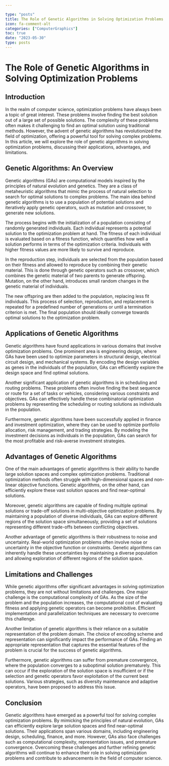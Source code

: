 ```yaml
---

type: "posts"
title: The Role of Genetic Algorithms in Solving Optimization Problems
icon: fa-comment-alt
categories: ["ComputerGraphics"]
toc: true
date: "2023-05-30"
type: posts
---
```





# The Role of Genetic Algorithms in Solving Optimization Problems

## Introduction

In the realm of computer science, optimization problems have always been a topic of great interest. These problems involve finding the best solution out of a large set of possible solutions. The complexity of these problems often makes it challenging to find an optimal solution using traditional methods. However, the advent of genetic algorithms has revolutionized the field of optimization, offering a powerful tool for solving complex problems. In this article, we will explore the role of genetic algorithms in solving optimization problems, discussing their applications, advantages, and limitations.

## Genetic Algorithms: An Overview

Genetic algorithms (GAs) are computational models inspired by the principles of natural evolution and genetics. They are a class of metaheuristic algorithms that mimic the process of natural selection to search for optimal solutions to complex problems. The main idea behind genetic algorithms is to use a population of potential solutions and iteratively apply genetic operators, such as mutation and crossover, to generate new solutions.

The process begins with the initialization of a population consisting of randomly generated individuals. Each individual represents a potential solution to the optimization problem at hand. The fitness of each individual is evaluated based on a fitness function, which quantifies how well a solution performs in terms of the optimization criteria. Individuals with higher fitness values are more likely to survive and reproduce.

In the reproduction step, individuals are selected from the population based on their fitness and allowed to reproduce by combining their genetic material. This is done through genetic operators such as crossover, which combines the genetic material of two parents to generate offspring. Mutation, on the other hand, introduces small random changes in the genetic material of individuals.

The new offspring are then added to the population, replacing less fit individuals. This process of selection, reproduction, and replacement is repeated for a predefined number of generations or until a termination criterion is met. The final population should ideally converge towards optimal solutions to the optimization problem.

## Applications of Genetic Algorithms

Genetic algorithms have found applications in various domains that involve optimization problems. One prominent area is engineering design, where GAs have been used to optimize parameters in structural design, electrical circuit design, and mechanical systems. By encoding the design variables as genes in the individuals of the population, GAs can efficiently explore the design space and find optimal solutions.

Another significant application of genetic algorithms is in scheduling and routing problems. These problems often involve finding the best sequence or route for a set of tasks or vehicles, considering various constraints and objectives. GAs can effectively handle these combinatorial optimization problems by representing the scheduling or routing solutions as individuals in the population.

Furthermore, genetic algorithms have been successfully applied in finance and investment optimization, where they can be used to optimize portfolio allocation, risk management, and trading strategies. By modeling the investment decisions as individuals in the population, GAs can search for the most profitable and risk-averse investment strategies.

## Advantages of Genetic Algorithms

One of the main advantages of genetic algorithms is their ability to handle large solution spaces and complex optimization problems. Traditional optimization methods often struggle with high-dimensional spaces and non-linear objective functions. Genetic algorithms, on the other hand, can efficiently explore these vast solution spaces and find near-optimal solutions.

Moreover, genetic algorithms are capable of finding multiple optimal solutions or trade-off solutions in multi-objective optimization problems. By maintaining a population of diverse individuals, GAs can explore different regions of the solution space simultaneously, providing a set of solutions representing different trade-offs between conflicting objectives.

Another advantage of genetic algorithms is their robustness to noise and uncertainty. Real-world optimization problems often involve noise or uncertainty in the objective function or constraints. Genetic algorithms can inherently handle these uncertainties by maintaining a diverse population and allowing exploration of different regions of the solution space.

## Limitations and Challenges

While genetic algorithms offer significant advantages in solving optimization problems, they are not without limitations and challenges. One major challenge is the computational complexity of GAs. As the size of the problem and the population increases, the computational cost of evaluating fitness and applying genetic operators can become prohibitive. Efficient implementation and parallelization techniques are necessary to overcome this challenge.

Another limitation of genetic algorithms is their reliance on a suitable representation of the problem domain. The choice of encoding scheme and representation can significantly impact the performance of GAs. Finding an appropriate representation that captures the essential features of the problem is crucial for the success of genetic algorithms.

Furthermore, genetic algorithms can suffer from premature convergence, where the population converges to a suboptimal solution prematurely. This can occur if the exploration of the solution space is insufficient or if the selection and genetic operators favor exploitation of the current best solutions. Various strategies, such as diversity maintenance and adaptive operators, have been proposed to address this issue.

## Conclusion

Genetic algorithms have emerged as a powerful tool for solving complex optimization problems. By mimicking the principles of natural evolution, GAs can efficiently explore large solution spaces and find near-optimal solutions. Their applications span various domains, including engineering design, scheduling, finance, and more. However, GAs also face challenges such as computational complexity, representation issues, and premature convergence. Overcoming these challenges and further refining genetic algorithms will continue to enhance their role in solving optimization problems and contribute to advancements in the field of computer science.